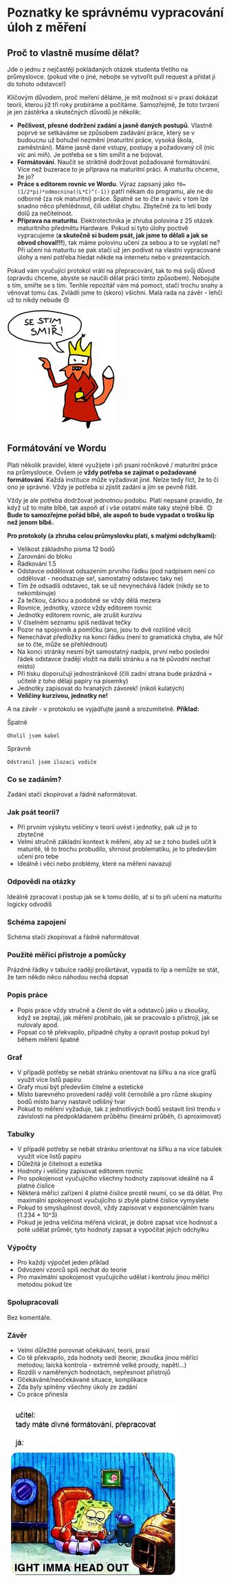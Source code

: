 # Poznatky ke správnému vypracování úloh z měření

## Proč to vlastně musíme dělat?

Jde o jednu z nejčastěji pokládaných otázek studenta třetího na průmyslovce. (pokud víte o jiné, nebojte se vytvořit pull request a přidat ji do tohoto odstavce!)

Klíčovým důvodem, proč meření děláme, je mít možnost si v praxi dokázat teorii, kterou již tři roky probíráme a počítáme. Samozřejmě, že toto tvrzení je jen zástěrka a skutečných důvodů je několik:
- **Pečlivost, přesné dodržení zadání a jasně daných postupů**. Vlastně poprvé se setkáváme se způsobem zadávání práce, který se v budoucnu už bohužel nezmění (maturitní práce, vysoká škola, zaměstnání). Máme jasně dané vstupy, postupy a požadovaný cíl (nic víc ani míň). Je potřeba se s tím smířit a ne bojovat.
- **Formátování**. Naučit se striktně dodržovat požadované formátování. Více než buzerace to je příprava na maturitní práci. A maturitu chceme, že jo?
- **Práce s editorem rovnic ve Wordu**. Výraz zapsaný jako `f0=(1/2*pi)*odmocnina((L*C)^(-1))` patří někam do programu, ale ne do odborné (za rok maturitní) práce. Špatně se to čte a navíc v tom lze snadno něco přehlédnout, čili udělat chybu. Zbytečně za to letí body dolů za nečitelnost.
- **Příprava na maturitu**. Elektrotechnika je zhruba polovina z 25 otázek maturitního předmětu Hardware. Pokud si tyto úlohy poctivě vypracujeme (**a skutečně si budem psát, jak jsme to dělali a jak se obvod choval!!!**), tak máme polovinu učení za sebou a to se vyplatí ne? Při učení na maturitu se pak stačí už jen podívat na vlastní vypracované úlohy a není potřeba hledat někde na internetu nebo v prezentacích.

Pokud vám vyučující protokol vrátí na přepracování, tak to má svůj důvod (opravdu chceme, abyste se naučili dělat práci tímto způsobem). Nebojujte s tím, smiřte se s tím. Tenhle repozitář vám má pomoct, stačí trochu snahy a věnovat tomu čas. Zvládli jsme to (skoro) všichni. Malá rada na závěr - lehčí už to nikdy nebude :disappointed:

![Oprasek](se-s-tim-smir-small.png)

## Formátování ve Wordu

Platí několik pravidel, které využijete i při psaní ročníkové / maturitní práce na průmyslovce. Ovšem je **vždy potřeba se zajímat o požadované formátování**. Každá instituce může vyžadovat jiné. Nelze tedy říct, že to či ono je správné. Vždy je potřeba si zjistit zadání a jím se pevně řídit.

Vždy je ale potřeba dodržovat jednotnou podobu. Platí nepsané pravidlo, že když už to máte blbě, tak aspoň ať i vše ostatní máte taky stejně blbě. :blush: **Bude to samozřejme pořád blbě, ale aspoň to bude vypadat o trošku líp než jenom blbě.**


**Pro protokoly (a zhruba celou průmyslovku platí, s malými odchylkami):**
- Velikost základního písma 12 bodů
- Zarovnání do bloku
- Řádkování 1.5
- Odstavce oddělovat odsazením prvního řádku (pod nadpisem není co oddělovat - neodsazuje se!, samostatný odstavec taky ne)
- Tím že odsadíš odstavec, tak se už nevynechává řádek (nikdy se to nekombinuje)
- Za tečkou, čárkou a podobně se vždy dělá mezera
- Rovnice, jednotky, vzorce vždy editorem rovnic
- Jednotky editorem rovnic, ale zrušit kurzívu
- V číselném seznamu spíš nedávat tečky
- Pozor na spojovník a pomlčku (ano, jsou to dvě rozlišné věci)
- Nenechávat předložky na konci řádku (není to gramatická chyba, ale hůř se to čte, může se přehlédnout)
- Na konci stránky nesmí být samostatný nadpis, první nebo poslední řádek odstavce (raději vložit na další stránku a na té původní nechat místo)
- Při tisku doporučuji jednostránkově (čili zadní strana bude prázdná = učitelé z toho dělají papíry na písemky)
- Jednotky zapisovat do hranatých závorek! (nikoli kulatých)
- **Veličiny kurzívou, jednotky ne!**

A na závěr - v protokolu se vyjadřujte jasně a srozumitelně. **Příklad:**

Špatně
```
Oholil jsem kabel
```

Správně
```
Odstranil jsem ilozaci vodiče
```

### Co se zadáním?

Zadání stačí zkopírovat a řádně naformátovat.

### Jak psát teorii?
- Při prvním výskytu veličiny v teorii uvést i jednotky, pak už je to zbytečné
- Velmi stručně základní kontext k měření, aby až se z toho budeš učit k maturitě, tě to trochu probudilo, shrnout problematiku, je to především učení pro tebe
- Ideálně i věci nebo problémy, které na měření navazují

### Odpovědi na otázky
Ideálně zpracovat i postup jak se k tomu došlo, ať si to při učení na maturitu logicky odvodíš

### Schéma zapojení
Schéma stačí zkopírovat a řádně naformátovat

### Použité měřící přístroje a pomůcky
Prázdné řádky v tabulce raději proškrtávat, vypadá to líp a nemůže se stát, že tam někdo něco náhodou nechá dopsat

### Popis práce
- Popis práce vždy stručně a členit do vět a odstavců jako u zkoušky, když se zeptají, jak měření probíhalo, jak se pracovalo s přístroji, jak se nulovaly apod.
- Popsat co tě překvapilo, případně chyby a opravit postup pokud byl během měření špatně

### Graf
- V případě potřeby se nebát stránku orientovat na šířku a na více grafů využít více listů papíru
- Grafy musí být především čitelné a estetické
- Místo barevného provedení raději volit černobílé a pro různé skupiny bodů místo barvy nastavit odlišný tvar
- Pokud to měření vyžaduje, tak z jednotlivých bodů sestavit linii trendu v závislosti na předpokládaném průběhu (lineární průběh, či aproximovat)

### Tabulky
- V případě potřeby se nebát stránku orientovat na šířku a na více tabulek využít více listů papíru
- Důležitá je čitelnost a estetika
- Hodnoty i veličiny zapisovat editorem rovnic
- Pro spokojenost vyučujícího všechny hodnoty zapisovat ideálně na 4 platné číslice
- Některá měřící zařízení 4 platné číslice prostě neumí, co se dá dělat. Pro maximální spokojenost vyučujícího si zbylé platné číslice vymyslete
- Pokud to smysluplnost dovolí, vždy zapisovat v exponenciálním tvaru (1.234 * 10^3)
- Pokud je jedna veličina měřená víckrát, je dobré zapsat více hodnost a poté udělat průměr, tyto hodnoty zapsat a vypočítat jejich odchylku

### Výpočty
- Pro každý výpočet jeden příklad
- Odvození vzorců spíš nechat do teorie
- Pro maximální spokojenost vyučujícího udělat i kontrolu jinou měřící metodou pokud lze

### Spolupracovali
Bez komentáře.

### Závěr
- Velmi důležité porovnat očekávání, teorii, praxi
- Co tě překvapilo, zda hodnoty sedí (teorie; zkouška jinou měřící metodou; laická kontrola - extrémně velké proudy, napětí...)
- Rozdíli v naměřených hodnotách, nepřesnost přístrojů
- Očekáváné/neočekávané situace, komplikace
- Zda byly splněny všechny úkoly ze zadání
- Co práce přinesla

![Meme](imma-head-out-small.png)
